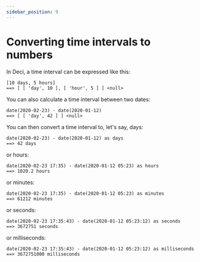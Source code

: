 ```yaml
---
sidebar_position: 9
---
```


# Converting time intervals to numbers

In Deci, a time interval can be expressed like this:

```deci live
[10 days, 5 hours]
==> [ [ 'day', 10 ], [ 'hour', 5 ] ] <null>
```

You can also calculate a time interval between two dates:

```deci live
date(2020-02-23) - date(2020-01-12)
==> [ [ 'day', 42 ] ] <null>
```

You can then convert a time interval to, let's say, days:

```deci live
date(2020-02-23) - date(2020-01-12) as days
==> 42 days
```

or hours:

```deci live
date(2020-02-23 17:35) - date(2020-01-12 05:23) as hours
==> 1020.2 hours
```

or minutes:

```deci live
date(2020-02-23 17:35) - date(2020-01-12 05:23) as minutes
==> 61212 minutes
```

or seconds:

```deci live
date(2020-02-23 17:35:43) - date(2020-01-12 05:23:12) as seconds
==> 3672751 seconds
```

or milliseconds:

```deci live
date(2020-02-23 17:35:43) - date(2020-01-12 05:23:12) as milliseconds
==> 3672751000 milliseconds
```
